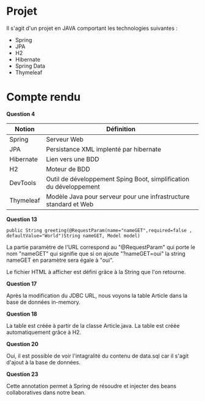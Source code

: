 # Projet

Il s'agit d'un projet en JAVA comportant les technologies suivantes :
- Spring
- JPA
- H2
- Hibernate
- Spring Data
- Thymeleaf

# Compte rendu

**Question 4** 

| Notion                   | Définition    |
| -------------------------|------------------|
| Spring                |  Serveur Web           | 
| JPA                |  Persistance XML implenté par hibernate           | 
| Hibernate                |  Lien vers une BDD           | 
| H2                |  Moteur de BDD           | 
| DevTools                |  Outil de développement Sping Boot, simplification du développement           | 
| Thymeleaf                |  Modèle Java pour serveur pour une infrastructure standard et Web           | 

**Question 13**
```
public String greeting(@RequestParam(name="nameGET",required=false , defaultValue="World")String nameGET, Model model)
```
La partie paramètre de l'URL correspond au "@RequestParam" qui porte le nom "nameGET" qui signifie que si on ajoute "?nameGET=oui" la string nameGET en paramètre sera égale à "oui".

Le fichier HTML à afficher est défini grâce à la String que l'on retourne.

**Question 17**

Après la modification du JDBC URL, nous voyons la table Article dans la base de données in-memory.

**Question 18**

La table est créée à partir de la classe Article.java. La table est créée automatiquement grâce à H2.

**Question 20**

Oui, il est possible de voir l'intagralité du contenu de data.sql car il s'agit d'ajout à la base de données.

**Question 23**

Cette annotation permet à Spring de résoudre et injecter des beans collaboratives dans notre bean.

